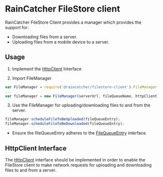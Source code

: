 # RainCatcher FileStore client

RainCatcher FileStore Client provides a manager which provides the support for:

- Downloading files from a server.
- Uploading files from a mobile device to a server.

## Usage
1. Implement the [HttpClient](./src/HttpClient.ts) Interface

2. Import FileManager
```javascript
var FileManager = require('@raincatcher/filestore-client').FileManager;
...
var fileManager = new FileManager(serverUrl, fileQueueName, httpClient);
```

3. Use the FileManager for uploading/downloading files to and from the server.
```javascript
fileManager.scheduleFileToBeUploaded(fileQueueEntry);
fileManager.scheduleFileToBeDownloaded(fileQueueEntry);
```
- Ensure the fileQueueEntry adheres to the [FileQueueEntry](./src/FileQueueEntry.ts) interface.

## HttpClient Interface

The [HttpClient](./src/HttpClient.ts) interface should be implemented in order to enable the FileStore client to make network requests for uploading and downloading files to and from a server.
